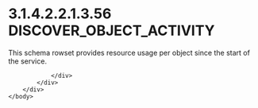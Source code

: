 <html dir="LTR" xmlns:mshelp="http://msdn.microsoft.com/mshelp" xmlns:ddue="http://ddue.schemas.microsoft.com/authoring/2003/5" xmlns:xlink="http://www.w3.org/1999/xlink" xmlns:tool="http://www.microsoft.com/tooltip">
    <head>
        <meta http-equiv="Content-Type" content="text/html; CHARSET=utf-8"></meta>
        <meta name="save" content="history"></meta>
        <title>3.1.4.2.2.1.3.56 DISCOVER_OBJECT_ACTIVITY</title>
        <xml>
            <mshelp:toctitle title="3.1.4.2.2.1.3.56 DISCOVER_OBJECT_ACTIVITY"></mshelp:toctitle>
            <mshelp:rltitle title="[MS-SSAS]: DISCOVER_OBJECT_ACTIVITY"></mshelp:rltitle>
            <mshelp:keyword index="A" term="8bcedfa1-47d0-4662-9956-575486f0ec15"></mshelp:keyword>
            <mshelp:attr name="DCSext.ContentType" value="open specification"></mshelp:attr>
            <mshelp:attr name="AssetID" value="8bcedfa1-47d0-4662-9956-575486f0ec15"></mshelp:attr>
            <mshelp:attr name="TopicType" value="kbRef"></mshelp:attr>
            <mshelp:attr name="DCSext.Title" value="[MS-SSAS]: DISCOVER_OBJECT_ACTIVITY" />
        </xml>
    </head>
    <body>
        <div id="header">
            <h1 class="heading">3.1.4.2.2.1.3.56 DISCOVER_OBJECT_ACTIVITY</h1>
        </div>
        <div id="mainSection">
            <div id="mainBody">
                <div id="allHistory" class="saveHistory"></div>
                <div id="sectionSection0" class="section" name="collapseableSection">
                    

<p>This schema rowset provides resource usage per object since
the start of the service.</p>


                </div>
            </div>
        </div>
    </body>
</html>